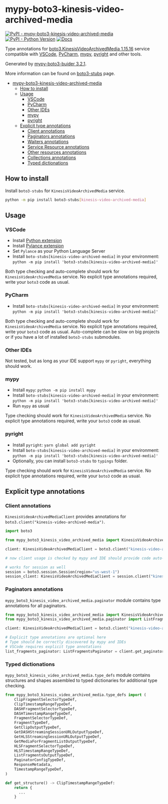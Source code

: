# mypy-boto3-kinesis-video-archived-media

[![PyPI - mypy-boto3-kinesis-video-archived-media](https://img.shields.io/pypi/v/mypy-boto3-kinesis-video-archived-media.svg?color=blue)](https://pypi.org/project/mypy-boto3-kinesis-video-archived-media)
[![PyPI - Python Version](https://img.shields.io/pypi/pyversions/mypy-boto3-kinesis-video-archived-media.svg?color=blue)](https://pypi.org/project/mypy-boto3-kinesis-video-archived-media)
[![Docs](https://img.shields.io/readthedocs/mypy-boto3-builder.svg?color=blue)](https://mypy-boto3-builder.readthedocs.io/)

Type annotations for
[boto3.KinesisVideoArchivedMedia 1.15.16](https://boto3.amazonaws.com/v1/documentation/api/1.15.16/reference/services/kinesis-video-archived-media.html#KinesisVideoArchivedMedia) service
compatible with
[VSCode](https://code.visualstudio.com/),
[PyCharm](https://www.jetbrains.com/pycharm/),
[mypy](https://github.com/python/mypy),
[pyright](https://github.com/microsoft/pyright)
and other tools.

Generated by [mypy-boto3-buider 3.2.1](https://github.com/vemel/mypy_boto3_builder).

More information can be found on [boto3-stubs](https://pypi.org/project/boto3-stubs/) page.

- [mypy-boto3-kinesis-video-archived-media](#mypy-boto3-kinesis-video-archived-media)
  - [How to install](#how-to-install)
  - [Usage](#usage)
    - [VSCode](#vscode)
    - [PyCharm](#pycharm)
    - [Other IDEs](#other-ides)
    - [mypy](#mypy)
    - [pyright](#pyright)
  - [Explicit type annotations](#explicit-type-annotations)
    - [Client annotations](#client-annotations)
    - [Paginators annotations](#paginators-annotations)
    - [Waiters annotations](#waiters-annotations)
    - [Service Resource annotations](#service-resource-annotations)
    - [Other resources annotations](#other-resources-annotations)
    - [Collections annotations](#collections-annotations)
    - [Typed dictionations](#typed-dictionations)

## How to install

Install `boto3-stubs` for `KinesisVideoArchivedMedia` service.

```bash
python -m pip install boto3-stubs[kinesis-video-archived-media]
```

## Usage

### VSCode

- Install [Python extension](https://marketplace.visualstudio.com/items?itemName=ms-python.python)
- Install [Pylance extension](https://marketplace.visualstudio.com/items?itemName=ms-python.vscode-pylance)
- Set `Pylance` as your Python Language Server
- Install `boto-stubs[kinesis-video-archived-media]` in your environment: `python -m pip install 'boto3-stubs[kinesis-video-archived-media]'`

Both type checking and auto-complete should work for `KinesisVideoArchivedMedia` service.
No explicit type annotations required, write your `boto3` code as usual.

### PyCharm

- Install `boto-stubs[kinesis-video-archived-media]` in your environment: `python -m pip install 'boto3-stubs[kinesis-video-archived-media]'`

Both type checking and auto-complete should work for `KinesisVideoArchivedMedia` service.
No explicit type annotations required, write your `boto3` code as usual.
Auto-complete can be slow on big projects or if you have a lot of installed `boto3-stubs` submodules.

### Other IDEs

Not tested, but as long as your IDE support `mypy` or `pyright`, everything should work.

### mypy

- Install `mypy`: `python -m pip install mypy`
- Install `boto-stubs[kinesis-video-archived-media]` in your environment: `python -m pip install 'boto3-stubs[kinesis-video-archived-media]'`
- Run `mypy` as usual

Type checking should work for `KinesisVideoArchivedMedia` service.
No explicit type annotations required, write your `boto3` code as usual.

### pyright

- Install `pyright`: `yarn global add pyright`
- Install `boto-stubs[kinesis-video-archived-media]` in your environment: `python -m pip install 'boto3-stubs[kinesis-video-archived-media]'`
- Optionally, you can install `boto3-stubs` to `typings` folder.

Type checking should work for `KinesisVideoArchivedMedia` service.
No explicit type annotations required, write your `boto3` code as usual.

## Explicit type annotations

### Client annotations

`KinesisVideoArchivedMediaClient` provides annotations for `boto3.client("kinesis-video-archived-media")`.

```python
import boto3

from mypy_boto3_kinesis_video_archived_media import KinesisVideoArchivedMediaClient

client: KinesisVideoArchivedMediaClient = boto3.client("kinesis-video-archived-media")

# now client usage is checked by mypy and IDE should provide code auto-complete

# works for session as well
session = boto3.session.Session(region="us-west-1")
session_client: KinesisVideoArchivedMediaClient = session.client("kinesis-video-archived-media")
```

### Paginators annotations

`mypy_boto3_kinesis_video_archived_media.paginator` module contains type annotations for all paginators.

```python
from mypy_boto3_kinesis_video_archived_media import KinesisVideoArchivedMediaClient
from mypy_boto3_kinesis_video_archived_media.paginator import ListFragmentsPaginator

client: KinesisVideoArchivedMediaClient = boto3.client("kinesis-video-archived-media")

# Explicit type annotations are optional here
# Type should be correctly discovered by mypy and IDEs
# VSCode requires explicit type annotations
list_fragments_paginator: ListFragmentsPaginator = client.get_paginator("list_fragments")
```







### Typed dictionations

`mypy_boto3_kinesis_video_archived_media.type_defs` module contains structures and shapes assembled
to typed dictionaries for additional type checking.

```python
from mypy_boto3_kinesis_video_archived_media.type_defs import (
    ClipFragmentSelectorTypeDef,
    ClipTimestampRangeTypeDef,
    DASHFragmentSelectorTypeDef,
    DASHTimestampRangeTypeDef,
    FragmentSelectorTypeDef,
    FragmentTypeDef,
    GetClipOutputTypeDef,
    GetDASHStreamingSessionURLOutputTypeDef,
    GetHLSStreamingSessionURLOutputTypeDef,
    GetMediaForFragmentListOutputTypeDef,
    HLSFragmentSelectorTypeDef,
    HLSTimestampRangeTypeDef,
    ListFragmentsOutputTypeDef,
    PaginatorConfigTypeDef,
    ResponseMetadata,
    TimestampRangeTypeDef,
)

def get_structure() -> ClipTimestampRangeTypeDef:
    return {
      ...
    }
```

